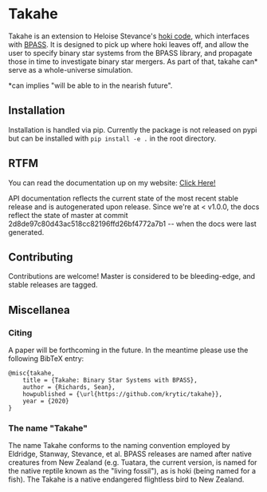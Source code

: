 # Takahe

Takahe is an extension to Heloise Stevance's [hoki code](http://github.com/HeloiseS/hoki), which interfaces with [BPASS](bpass.auckland.ac.nz). It is designed to pick up where hoki leaves off, and allow the user to specify binary star systems from the BPASS library, and propagate those in time to investigate binary star mergers. As part of that, takahe can\* serve as a whole-universe simulation.

\*can implies "will be able to in the nearish future".

## Installation

Installation is handled via pip. Currently the package is not released on pypi but can be installed with `pip install -e .` in the root directory.

## RTFM

You can read the documentation up on my website: [Click Here!](https://krytic.github.io/Takahe/index.html)

API documentation reflects the current state of the most recent stable release and is autogenerated upon release. Since we're at < v1.0.0, the docs reflect the state of master at commit 2d8de97c80d43ac518cc82196ffd26bf4772a7b1 -- when the docs were last generated.

## Contributing

Contributions are welcome! Master is considered to be bleeding-edge, and stable releases are tagged.

## Miscellanea

### Citing

A paper will be forthcoming in the future. In the meantime please use the following BibTeX entry:

	@misc{takahe,
		title = {Takahe: Binary Star Systems with BPASS},
		author = {Richards, Sean},
		howpublished = {\url{https://github.com/krytic/takahe}},
		year = {2020}
	}

### The name "Takahe"

The name Takahe conforms to the naming convention employed by Eldridge, Stanway, Stevance, et al. BPASS releases are named after native creatures from New Zealand (e.g. Tuatara, the current version, is named for the native reptile known as the "living fossil"), as is hoki (being named for a fish). The Takahe is a native endangered flightless bird to New Zealand.